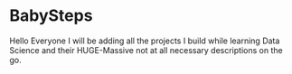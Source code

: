 # BabySteps
Hello Everyone
I will be adding all the projects I build while learning Data Science  and their HUGE-Massive not at all necessary  descriptions on the go.
